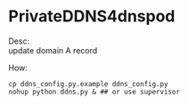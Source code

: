 # PrivateDDNS4dnspod

Desc:  
update domain A record  

How:
```  
cp ddns_config.py.example ddns_config.py
nohup python ddns.py & ## or use supervisor
```
